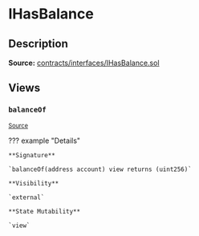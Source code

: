 # IHasBalance

## Description

**Source:** [contracts/interfaces/IHasBalance.sol](https://github.com/Synthetixio/synthetix/tree/v2.62.0/contracts/interfaces/IHasBalance.sol)

## Views

### `balanceOf`

<sub>[Source](https://github.com/Synthetixio/synthetix/tree/v2.62.0/contracts/interfaces/IHasBalance.sol#L6)</sub>

??? example "Details"

    **Signature**

    `balanceOf(address account) view returns (uint256)`

    **Visibility**

    `external`

    **State Mutability**

    `view`
